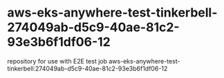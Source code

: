 # aws-eks-anywhere-test-tinkerbell-274049ab-d5c9-40ae-81c2-93e3b6f1df06-12
repository for use with E2E test job aws-eks-anywhere-test-tinkerbell:274049ab-d5c9-40ae-81c2-93e3b6f1df06-12
